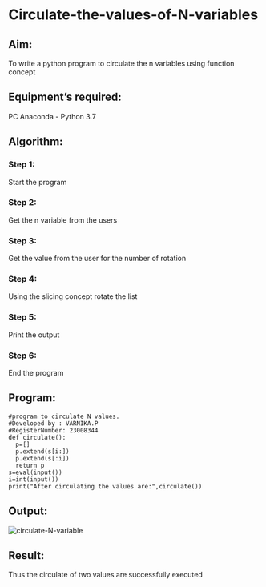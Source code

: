 # Circulate-the-values-of-N-variables
## Aim:
To write a python program to circulate the n variables using function concept
## Equipment’s required:
PC
Anaconda - Python 3.7
## Algorithm: 
### Step 1: 
Start the program
### Step 2: 
Get the n variable from the users
### Step 3: 
Get the value from the user for the number of rotation
### Step 4: 
Using the slicing concept rotate the list
### Step 5: 
Print the output
### Step 6: 
End the program

## Program:
```
#program to circulate N values.
#Developed by : VARNIKA.P
#RegisterNumber: 23008344
def circulate():
  p=[]
  p.extend(s[i:])
  p.extend(s[:i])
  return p
s=eval(input())
i=int(input())
print("After circulating the values are:",circulate())
```


## Output:
![circulate-N-variable](https://github.com/23008344/Circulate-the-values-of-N-variables/assets/145742655/ff5fac68-49e1-421b-931b-ce3e1a793d19)



## Result:
Thus the circulate of two values are successfully executed
